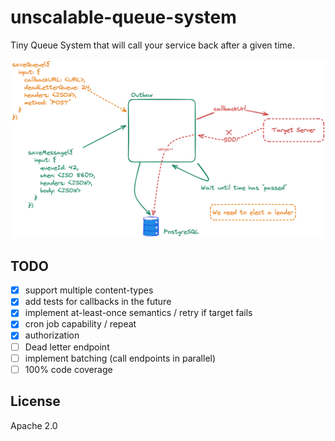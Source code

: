 # unscalable-queue-system

Tiny Queue System that will call your service back
after a given time.

![Architecture](./architecture.png)

## TODO

* [x] support multiple content-types
* [x] add tests for callbacks in the future
* [x] implement at-least-once semantics / retry if target fails
* [x] cron job capability / repeat
* [x] authorization
* [ ] Dead letter endpoint
* [ ] implement batching (call endpoints in parallel)
* [ ] 100% code coverage

## License

Apache 2.0
